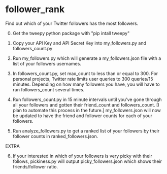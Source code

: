 # follower_rank
 Find out which of your Twitter followers has the most followers.

 0) Get the tweepy python package with "pip intall tweepy"
 1) Copy your API Key and API Secret Key into my_followers.py and followers_count.py
 2) Run my_followers.py which will generate a my_followers.json file with a list of your followers usernames.
 
 3) In followers_count.py, set max_count to less than or equal to 300. 
 For personal projects, Twitter rate limits user queries to 300 queries/15 minutes. Depending on how many followers you have,
 you will have to run followers_count several times.

 4) Run followers_count.py in 15 minute intervals until you've gone through all your followers and gotten their friend_count and followers_count.
 [I plan to automate this process in the future.]
 my_followers.json will now be updated to have the friend and follower counts for each of your followers.

 5) Run analyze_followers.py to get a ranked list of your followers by their follower counts in ranked_followers.json.

 EXTRA

 6) If your interested in which of your followers is very picky with their follows, pickiness.py will output picky_followers.json which shows their friends/follower ratio.
